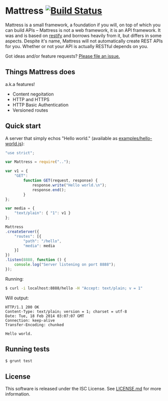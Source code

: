Mattress [![Build Status](https://travis-ci.org/whymarrh/mattress.svg)](https://travis-ci.org/whymarrh/mattress)
========

Mattress is a small framework, a foundation if you will, on top of which you can build APIs &ndash; Mattress is not a web framework, it is an API framework. It was and is based on [restify] and borrows heavily from it, but differs in some aspects. Despite it's name, Mattress will not automatically create REST APIs for you. Whether or not your API is actually RESTful depends on you.

Got ideas and/or feature requests? [Please file an issue.](https://github.com/whymarrh/mattress/issues)

  [restify]:https://github.com/mcavage/node-restify

Things Mattress does
--------------------

a.k.a features!

- Content negoitation
- HTTP and HTTPS
- HTTP Basic Authentication
- Versioned routes

Quick start
-----------

A server that simply echos "Hello world." (available as [examples/hello-world.js](examples/hello-world.js)):

```js
"use strict";

var Mattress = require("..");

var v1 = {
    "GET":
        function GET(request, response) {
            response.write("Hello world.\n");
            response.end();
        }
};

var media = {
    "text/plain": { "1": v1 }
};

Mattress
.createServer({
    "routes": [{
        "path": "/hello",
        "media": media
    }]
})
.listen(8888, function () {
    console.log("Server listening on port 8888");
});
```

Running:

```bash
$ curl -i localhost:8888/hello -H "Accept: text/plain; v = 1"
```

Will output:

```
HTTP/1.1 200 OK
Content-Type: text/plain; version = 1; charset = utf-8
Date: Tue, 18 Feb 2014 03:07:07 GMT
Connection: keep-alive
Transfer-Encoding: chunked

Hello world.
```

Running tests
-------------

```bash
$ grunt test
```

License
-------

This software is released under the ISC License. See [LICENSE.md](LICENSE.md) for more information.

